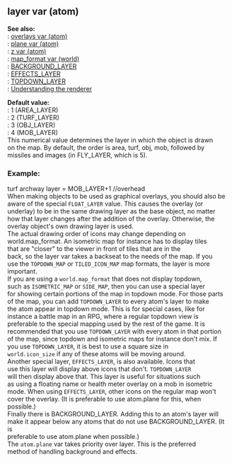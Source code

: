 ## layer var (atom)    
**See also:**    
:   [overlays var (atom)](/atom/var/overlays)    
:   [plane var (atom)](/atom/var/plane)    
:   [z var (atom)](/atom/var/z)    
:   [map_format var (world)](/world/var/map_format)    
:   [BACKGROUND_LAYER](/%7Bnotes%7D/BACKGROUND_LAYER)    
:   [EFFECTS_LAYER](/%7Bnotes%7D/EFFECTS_LAYER)    
:   [TOPDOWN_LAYER](/%7Bnotes%7D/TOPDOWN_LAYER)    
:   [Understanding the renderer](/%7Bnotes%7D/renderer)    
<!-- -->    
**Default value:**    
:   1 (AREA_LAYER)    
:   2 (TURF_LAYER)    
:   3 (OBJ_LAYER)    
:   4 (MOB_LAYER)    
This numerical value determines the layer in which the object is drawn    
on the map. By default, the order is area, turf, obj, mob, followed by    
missiles and images (in FLY_LAYER, which is 5).    
### Example:    
turf archway layer = MOB_LAYER+1 //overhead    
When making objects to be used as graphical overlays, you should also be    
aware of the special `FLOAT_LAYER` value. This causes the overlay (or    
underlay) to be in the same drawing layer as the base object, no matter    
how that layer changes after the addition of the overlay. Otherwise, the    
overlay object\'s own drawing layer is used.    
The actual drawing order of icons may change depending on    
world.map_format. An isometric map for instance has to display tiles    
that are \"closer\" to the viewer in front of tiles that are in the    
back, so the layer var takes a backseat to the needs of the map. If you    
use the `TOPDOWN_MAP` or `TILED_ICON_MAP` map formats, the layer is more    
important.    
If you are using a `world.map_format` that does not display topdown,    
such as `ISOMETRIC_MAP` or `SIDE_MAP`, then you can use a special layer    
for showing certain portions of the map in topdown mode. For those parts    
of the map, you can add `TOPDOWN_LAYER` to every atom\'s layer to make    
the atom appear in topdown mode. This is for special cases, like for    
instance a battle map in an RPG, where a regular topdown view is    
preferable to the special mapping used by the rest of the game. It is    
recommended that you use `TOPDOWN_LAYER` with every atom in that portion    
of the map, since topdown and isometric maps for instance don\'t mix. If    
you use `TOPDOWN_LAYER`, it is best to use a square size in    
`world.icon_size` if any of these atoms will be moving around.    
Another special layer, `EFFECTS_LAYER`, is also available. Icons that    
use this layer will display above icons that don\'t. `TOPDOWN_LAYER`    
will then display above that. This layer is useful for situations such    
as using a floating name or health meter overlay on a mob in isometric    
mode. When using `EFFECTS_LAYER`, other icons on the regular map won\'t    
cover the overlay. (It is preferable to use atom.plane for this, when    
possible.)    
Finally there is BACKGROUND_LAYER. Adding this to an atom\'s layer will    
make it appear below any atoms that do not use BACKGROUND_LAYER. (It is    
preferable to use atom.plane when possible.)    
The `atom.plane` var takes priority over layer. This is the preferred    
method of handling background and effects.  